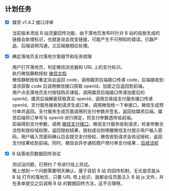 ## 计划任务

- [x] 媒资 v1.4.2 接口评审

  当前版本添加 B 站流量回传功能，由于落地页发布时针对 B 站的投放生成的链接会新增标识，也就是说会改变链接，可能产生不可预知的错误。已跟产品、后端说明沟通，又后端做相应处理。

- [x] 确定落地页支付落地方案细节和任务梳理

  用户打开落地页，判定微信浏览器和 URL 上的支付标识。  
  执行微信静默授权 [微信文档](https://developers.weixin.qq.com/doc/offiaccount/OA_Web_Apps/Wechat_webpage_authorization.html)  
  微信静默授权重定向会返回 code，调用媒资后端接口传递 code，后端接收到请求获取 code 后调用微信接口获取 openId，加密之后返回到前端。  
  用户点击落地页支付按钮购买课程，调用媒资后端接口传递加密后的 openId，媒资后端解密获取真实 openId，调用交易组支付服务接口传递 openId。支付服务接收到请求生成订单，调用微信统一下单接口，微信生成预付单并返回。支付服务生成页面调用的支付参数并签名，返回给媒资后端。媒资后端将订单号与 openId 进行绑定，将支付参数透传给前端。  
  前端得到支付参数，调用 [微信支付接口](https://developers.weixin.qq.com/doc/offiaccount/OA_Web_Apps/JS-SDK.html#58)，微信支付服务收到请求，检查参数合法性和授权域权限，返回授权结果，授权成功则唤醒微信支付提示用户输入密码。用户输入完密码确认后会提交支付授权，微信收到请求会验证授权，返回支付结果给到前端。同时，微信会异步通知商户预付单支付结果... [后续流程](https://pay.weixin.qq.com/wiki/doc/api/jsapi.php?chapter=7_4)

- [x] B 站落地页数据回传测试

  测试没问题，已预约 7 号进行线上测试。  
  晚上想到一个问题需要明天确认，基于目前 B 站 的回传机制，无论是否是从 B 站 打开的落地页，只要 URL 带上标识，就都会往页面注入 B 站 js 文件，并在表单提交之后调用 B 站 的数据回传方法，这不合理呀。
